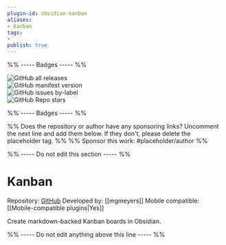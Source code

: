 ```yaml
---
plugin-id: obsidian-kanban
aliases:
- Kanban
tags: 
- 
publish: true
---
```


%% ----- Badges ----- %%

![GitHub all releases](https://img.shields.io/github/downloads/mgmeyers/obsidian-kanban/total?color=573E7A&logo=github&style=for-the-badge)   
![GitHub manifest version](https://img.shields.io/github/manifest-json/v/mgmeyers/obsidian-kanban?color=573E7A&logo=github&style=for-the-badge)   
![GitHub issues by-label](https://img.shields.io/github/issues/mgmeyers/obsidian-kanban/help%20wanted?color=573E7A&logo=github&style=for-the-badge)   
![GitHub Repo stars](https://img.shields.io/github/stars/mgmeyers/obsidian-kanban?color=573E7A&logo=github&style=for-the-badge)

%% ----- Badges ----- %%

%% Does the repository or author have any sponsoring links? Uncomment the next line and add them below. If they don't, please delete the placeholder tag. %%
%% Sponsor this work: #placeholder/author %%

%% ----- Do not edit this section ----- %%

# Kanban

Repository: [GitHub](https://github.com/mgmeyers/obsidian-kanban)
Developed by: [[mgmeyers]]
Mobile compatible: [[Mobile-compatible plugins|Yes]]

Create markdown-backed Kanban boards in Obsidian.

%% ----- Do not edit anything above this line ----- %% 
